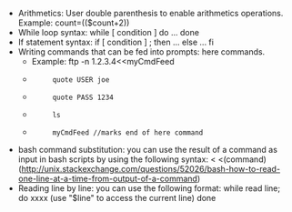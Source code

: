 - Arithmetics: User double parenthesis to enable arithmetics operations. Example: count=(($count+2))
- While loop syntax: while [ condition ] do ... done
- If statement syntax: if [ condition ] ; then ... else ... fi
- Writing commands that can be fed into prompts: here commands. 
    - Example: ftp -n 1.2.3.4<<myCmdFeed
    -          quote USER joe
    -          quote PASS 1234
    -          ls
    -          myCmdFeed //marks end of here command
- bash command substitution: you can use the result of a command as input in bash scripts by using the following syntax: < <(command) (http://unix.stackexchange.com/questions/52026/bash-how-to-read-one-line-at-a-time-from-output-of-a-command)
- Reading line by line: you can use the following format: 
    while read line; do
        xxxx (use "$line" to access the current line)
    done